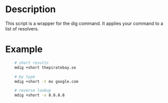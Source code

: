 Description
===========
This script is a wrapper for the dig command. It applies your command to a list of resolvers.

Example
=======
```bash
    # short results
    mdig +short thepiratebay.se

    # by type
    mdig +short -t mx google.com

    # reverse lookup
    mdig +short -x 8.8.8.8
```
